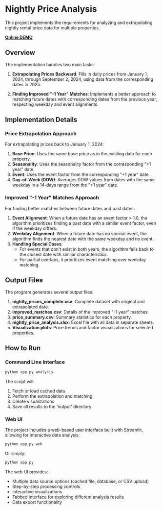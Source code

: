 # Nightly Price Analysis

This project implements the requirements for analyzing and extrapolating nightly rental price data for multiple properties.

[**Online DEMO**](https://nightlyprices-gwesa4temvgrsxvvsmhh6j.streamlit.app/)

## Overview

The implementation handles two main tasks:

1. **Extrapolating Prices Backward**: Fills in daily prices from January 1, 2024, through September 2, 2024, using data from the corresponding dates in 2025.

2. **Finding Improved "-1 Year" Matches**: Implements a better approach to matching future dates with corresponding dates from the previous year, respecting weekday and event alignments.

## Implementation Details

### Price Extrapolation Approach

For extrapolating prices back to January 1, 2024:

1. **Base Price**: Uses the same base price as in the existing data for each property.
2. **Seasonality**: Uses the seasonality factor from the corresponding "+1 year" date.
3. **Event**: Uses the event factor from the corresponding "+1 year" date.
4. **Day-of-Week (DOW)**: Averages DOW values from dates with the same weekday in a 14-days range from the "+1 year" date.

### Improved "-1 Year" Matches Approach

For finding better matches between future dates and past dates:

1. **Event Alignment**: When a future date has an event factor > 1.0, the algorithm prioritizes finding a past date with a similar event factor, even if the weekday differs.
2. **Weekday Alignment**: When a future date has no special event, the algorithm finds the nearest date with the same weekday and no event.
3. **Handling Special Cases**: 
   - For events that don't exist in both years, the algorithm falls back to the closest date with similar characteristics.
   - For partial overlaps, it prioritizes event matching over weekday matching.

## Output Files

The program generates several output files:

1. **nightly_prices_complete.csv**: Complete dataset with original and extrapolated data.
2. **improved_matches.csv**: Details of the improved "-1 year" matches.
3. **price_summary.csv**: Summary statistics for each property.
4. **nightly_price_analysis.xlsx**: Excel file with all data in separate sheets.
5. **Visualization plots**: Price trends and factor visualizations for selected properties.

## How to Run

### Command Line Interface

```bash
python app.py analysis
```

The script will:
1. Fetch or load cached data
2. Perform the extrapolation and matching
3. Create visualizations
4. Save all results to the 'output' directory

### Web UI

The project includes a web-based user interface built with Streamlit, allowing for interactive data analysis:

```bash
python app.py web
```

Or simply:

```bash
python app.py
```

The web UI provides:
- Multiple data source options (cached file, database, or CSV upload)
- Step-by-step processing controls
- Interactive visualizations
- Tabbed interface for exploring different analysis results
- Data export functionality





